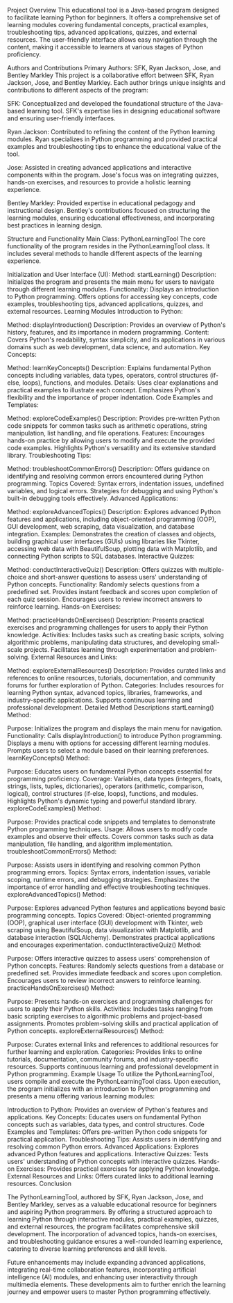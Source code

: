 Project Overview
This educational tool is a Java-based program designed to facilitate learning Python for beginners. It offers a comprehensive set of learning modules covering fundamental concepts, practical examples, troubleshooting tips, advanced applications, quizzes, and external resources. The user-friendly interface allows easy navigation through the content, making it accessible to learners at various stages of Python proficiency.

Authors and Contributions
Primary Authors: SFK, Ryan Jackson, Jose, and Bentley Markley
This project is a collaborative effort between SFK, Ryan Jackson, Jose, and Bentley Markley. Each author brings unique insights and contributions to different aspects of the program:

SFK: Conceptualized and developed the foundational structure of the Java-based learning tool. SFK's expertise lies in designing educational software and ensuring user-friendly interfaces.

Ryan Jackson: Contributed to refining the content of the Python learning modules. Ryan specializes in Python programming and provided practical examples and troubleshooting tips to enhance the educational value of the tool.

Jose: Assisted in creating advanced applications and interactive components within the program. Jose's focus was on integrating quizzes, hands-on exercises, and resources to provide a holistic learning experience.

Bentley Markley: Provided expertise in educational pedagogy and instructional design. Bentley's contributions focused on structuring the learning modules, ensuring educational effectiveness, and incorporating best practices in learning design.

Structure and Functionality
Main Class: PythonLearningTool
The core functionality of the program resides in the PythonLearningTool class. It includes several methods to handle different aspects of the learning experience.

Initialization and User Interface (UI):
Method: startLearning()
Description: Initializes the program and presents the main menu for users to navigate through different learning modules.
Functionality:
Displays an introduction to Python programming.
Offers options for accessing key concepts, code examples, troubleshooting tips, advanced applications, quizzes, and external resources.
Learning Modules
Introduction to Python:

Method: displayIntroduction()
Description: Provides an overview of Python's history, features, and its importance in modern programming.
Content: Covers Python's readability, syntax simplicity, and its applications in various domains such as web development, data science, and automation.
Key Concepts:

Method: learnKeyConcepts()
Description: Explains fundamental Python concepts including variables, data types, operators, control structures (if-else, loops), functions, and modules.
Details:
Uses clear explanations and practical examples to illustrate each concept.
Emphasizes Python's flexibility and the importance of proper indentation.
Code Examples and Templates:

Method: exploreCodeExamples()
Description: Provides pre-written Python code snippets for common tasks such as arithmetic operations, string manipulation, list handling, and file operations.
Features:
Encourages hands-on practice by allowing users to modify and execute the provided code examples.
Highlights Python's versatility and its extensive standard library.
Troubleshooting Tips:

Method: troubleshootCommonErrors()
Description: Offers guidance on identifying and resolving common errors encountered during Python programming.
Topics Covered:
Syntax errors, indentation issues, undefined variables, and logical errors.
Strategies for debugging and using Python's built-in debugging tools effectively.
Advanced Applications:

Method: exploreAdvancedTopics()
Description: Explores advanced Python features and applications, including object-oriented programming (OOP), GUI development, web scraping, data visualization, and database integration.
Examples:
Demonstrates the creation of classes and objects, building graphical user interfaces (GUIs) using libraries like Tkinter, accessing web data with BeautifulSoup, plotting data with Matplotlib, and connecting Python scripts to SQL databases.
Interactive Quizzes:

Method: conductInteractiveQuiz()
Description: Offers quizzes with multiple-choice and short-answer questions to assess users' understanding of Python concepts.
Functionality:
Randomly selects questions from a predefined set.
Provides instant feedback and scores upon completion of each quiz session.
Encourages users to review incorrect answers to reinforce learning.
Hands-on Exercises:

Method: practiceHandsOnExercises()
Description: Presents practical exercises and programming challenges for users to apply their Python knowledge.
Activities:
Includes tasks such as creating basic scripts, solving algorithmic problems, manipulating data structures, and developing small-scale projects.
Facilitates learning through experimentation and problem-solving.
External Resources and Links:

Method: exploreExternalResources()
Description: Provides curated links and references to online resources, tutorials, documentation, and community forums for further exploration of Python.
Categories:
Includes resources for learning Python syntax, advanced topics, libraries, frameworks, and industry-specific applications.
Supports continuous learning and professional development.
Detailed Method Descriptions
startLearning() Method:

Purpose: Initializes the program and displays the main menu for navigation.
Functionality:
Calls displayIntroduction() to introduce Python programming.
Displays a menu with options for accessing different learning modules.
Prompts users to select a module based on their learning preferences.
learnKeyConcepts() Method:

Purpose: Educates users on fundamental Python concepts essential for programming proficiency.
Coverage:
Variables, data types (integers, floats, strings, lists, tuples, dictionaries), operators (arithmetic, comparison, logical), control structures (if-else, loops), functions, and modules.
Highlights Python's dynamic typing and powerful standard library.
exploreCodeExamples() Method:

Purpose: Provides practical code snippets and templates to demonstrate Python programming techniques.
Usage:
Allows users to modify code examples and observe their effects.
Covers common tasks such as data manipulation, file handling, and algorithm implementation.
troubleshootCommonErrors() Method:

Purpose: Assists users in identifying and resolving common Python programming errors.
Topics:
Syntax errors, indentation issues, variable scoping, runtime errors, and debugging strategies.
Emphasizes the importance of error handling and effective troubleshooting techniques.
exploreAdvancedTopics() Method:

Purpose: Explores advanced Python features and applications beyond basic programming concepts.
Topics Covered:
Object-oriented programming (OOP), graphical user interface (GUI) development with Tkinter, web scraping using BeautifulSoup, data visualization with Matplotlib, and database interaction (SQLAlchemy).
Demonstrates practical applications and encourages experimentation.
conductInteractiveQuiz() Method:

Purpose: Offers interactive quizzes to assess users' comprehension of Python concepts.
Features:
Randomly selects questions from a database or predefined set.
Provides immediate feedback and scores upon completion.
Encourages users to review incorrect answers to reinforce learning.
practiceHandsOnExercises() Method:

Purpose: Presents hands-on exercises and programming challenges for users to apply their Python skills.
Activities:
Includes tasks ranging from basic scripting exercises to algorithmic problems and project-based assignments.
Promotes problem-solving skills and practical application of Python concepts.
exploreExternalResources() Method:

Purpose: Curates external links and references to additional resources for further learning and exploration.
Categories:
Provides links to online tutorials, documentation, community forums, and industry-specific resources.
Supports continuous learning and professional development in Python programming.
Example Usage
To utilize the PythonLearningTool, users compile and execute the PythonLearningTool class. Upon execution, the program initializes with an introduction to Python programming and presents a menu offering various learning modules:

Introduction to Python: Provides an overview of Python's features and applications.
Key Concepts: Educates users on fundamental Python concepts such as variables, data types, and control structures.
Code Examples and Templates: Offers pre-written Python code snippets for practical application.
Troubleshooting Tips: Assists users in identifying and resolving common Python errors.
Advanced Applications: Explores advanced Python features and applications.
Interactive Quizzes: Tests users' understanding of Python concepts with interactive quizzes.
Hands-on Exercises: Provides practical exercises for applying Python knowledge.
External Resources and Links: Offers curated links to additional learning resources.
Conclusion

The PythonLearningTool, authored by SFK, Ryan Jackson, Jose, and Bentley Markley, serves as a valuable educational resource for beginners and aspiring Python programmers. By offering a structured approach to learning Python through interactive modules, practical examples, quizzes, and external resources, the program facilitates comprehensive skill development. The incorporation of advanced topics, hands-on exercises, and troubleshooting guidance ensures a well-rounded learning experience, catering to diverse learning preferences and skill levels.

Future enhancements may include expanding advanced applications, integrating real-time collaboration features, incorporating artificial intelligence (AI) modules, and enhancing user interactivity through multimedia elements. These developments aim to further enrich the learning journey and empower users to master Python programming effectively.
